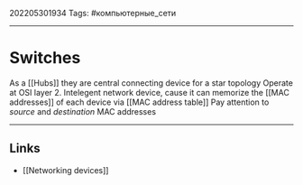 202205301934
Tags: #компьютерные_сети

---

# Switches
As a [[Hubs]] they are  central connecting device for a star topology
Operate at OSI layer 2.
Intelegent network device, cause it can memorize the [[MAC addresses]] of each device via [[MAC address table]]
Pay attention to *source* and *destination* MAC addresses

---
## Links
- [[Networking devices]]